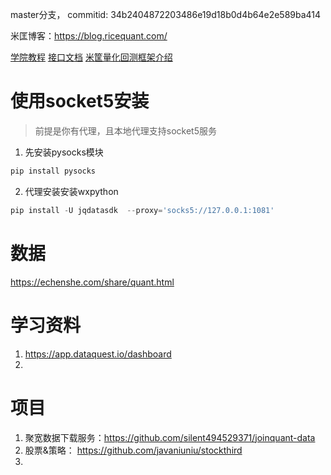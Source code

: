 
master分支， commitid: 34b2404872203486e19d18b0d4b64e2e589ba414


米匡博客：https://blog.ricequant.com/

[学院教程](https://www.ricequant.com/site/courses)
[接口文档](https://www.ricequant.com/doc/quant/)
[米筐量化回测框架介绍](https://www.cnblogs.com/lizhihang/p/12611652.html)

# 使用socket5安装

> 前提是你有代理，且本地代理支持socket5服务

1. 先安装pysocks模块

```python
pip install pysocks
```

2. 代理安装安装wxpython
```python 
pip install -U jqdatasdk  --proxy='socks5://127.0.0.1:1081'
```

# 数据
https://echenshe.com/share/quant.html

# 学习资料
1. https://app.dataquest.io/dashboard
2. 


# 项目
1. 聚宽数据下载服务：https://github.com/silent494529371/joinquant-data
2. 股票&策略： https://github.com/javaniuniu/stockthird
3. 